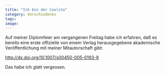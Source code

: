 ```yaml
---
title: "Ich bin der Coolste"
category: Verschiedenes
tags: 
image: 
---
```


Auf meiner Diplomfeier am vergangenen Freitag habe ich erfahren, daß es bereits eine erste offizielle von einem Verlag herausgegebene akademische Veröffentlichung mit meiner Mitautorschaft gibt:  

  

<http://dx.doi.org/10.1007/s00450-005-0193-9>  

  

Das habe ich glatt vergessen.